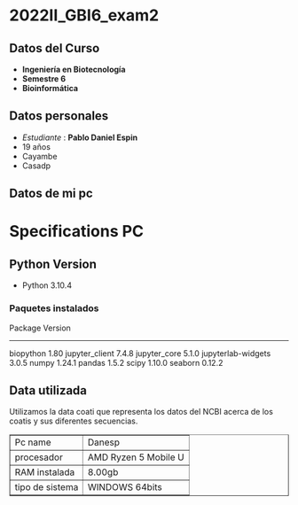 # 2022II_GBI6_exam2
## Datos del Curso
- **Ingeniería en Biotecnología** 
- **Semestre 6**
- **Bioinformática**
## Datos personales
- *Estudiante* : **Pablo Daniel Espin**
- 19 años 
- Cayambe
- Casadp
## Datos de mi pc
<h1> Specifications PC</h1>
<table border="1">
  <tr>
      <td>Pc name</td>
      <td>Danesp</td>
  </tr>
  <tr>
      <td>procesador</td>
      <td>AMD Ryzen 5 Mobile U</td>
  </tr>
  <tr>
      <td>RAM instalada<!td>
      <td>8.00gb<!td>
  </tr>
  <tr>
      <td>tipo de sistema</td>
      <td>WINDOWS 64bits</td>

## Python Version
- Python 3.10.4
### Paquetes instalados
Package            Version
------------------ -----------
biopython          1.80
jupyter_client     7.4.8
jupyter_core       5.1.0
jupyterlab-widgets 3.0.5
numpy              1.24.1
pandas             1.5.2
scipy              1.10.0
seaborn            0.12.2

## Data utilizada
Utilizamos la data coati que representa los datos del NCBI acerca de los coatis y sus diferentes secuencias.